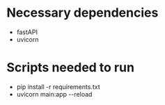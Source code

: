 # Necessary dependencies
- fastAPI
- uvicorn
# Scripts needed to run
- pip install -r requirements.txt
- uvicorn main:app --reload
